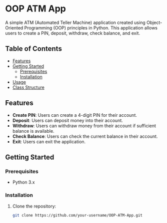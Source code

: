# OOP ATM App

A simple ATM (Automated Teller Machine) application created using Object-Oriented Programming (OOP) principles in Python. This application allows users to create a PIN, deposit, withdraw, check balance, and exit.

## Table of Contents

- [Features](#features)
- [Getting Started](#getting-started)
  - [Prerequisites](#prerequisites)
  - [Installation](#installation)
- [Usage](#usage)
- [Class Structure](#class-structure)

## Features

- **Create PIN**: Users can create a 4-digit PIN for their account.
- **Deposit**: Users can deposit money into their account.
- **Withdraw**: Users can withdraw money from their account if sufficient balance is available.
- **Check Balance**: Users can check the current balance in their account.
- **Exit**: Users can exit the application.

## Getting Started

### Prerequisites

- Python 3.x

### Installation

1. Clone the repository:

   ```bash
   git clone https://github.com/your-username/OOP-ATM-App.git
